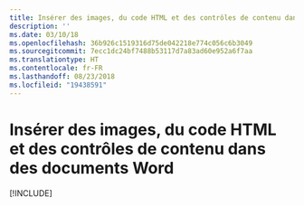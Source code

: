 ```yaml
---
title: Insérer des images, du code HTML et des contrôles de contenu dans des documents Word
description: ''
ms.date: 03/10/18
ms.openlocfilehash: 36b926c1519316d75de042218e774c056c6b3049
ms.sourcegitcommit: 7ecc1dc24bf7488b53117d7a83ad60e952a6f7aa
ms.translationtype: HT
ms.contentlocale: fr-FR
ms.lasthandoff: 08/23/2018
ms.locfileid: "19438591"
---
```

# <a name="insert-images-html-and-content-controls-in-word-documents"></a>Insérer des images, du code HTML et des contrôles de contenu dans des documents Word

[!INCLUDE[](../includes/word-tutorial-format-text.md)]